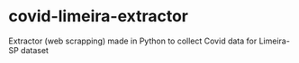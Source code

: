 # covid-limeira-extractor
Extractor (web scrapping) made in Python to collect Covid data for Limeira-SP dataset
